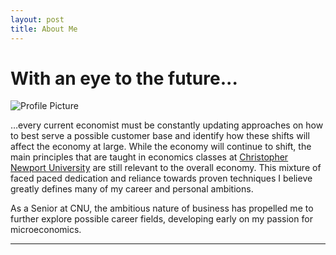 ```yaml
---
layout: post
title: About Me
---
```


# With an eye to the future... 

![Profile Picture](https://NicholasBranch.github.io/NicholasBranch/images/miniprofile.png)

…every current economist must be constantly updating approaches on how to best serve a possible customer base and identify how these shifts will affect the economy at large. While the economy will continue to shift, the main principles that are taught in economics classes at [Christopher Newport University](https://cnu.edu/academics/departments/economics/) are still relevant to the overall economy. This mixture of faced paced dedication and reliance towards proven techniques I believe greatly defines many of my career and personal ambitions.   

As a Senior at CNU, the ambitious nature of business has propelled me to further explore possible career fields, developing early on my passion for microeconomics. 

---
